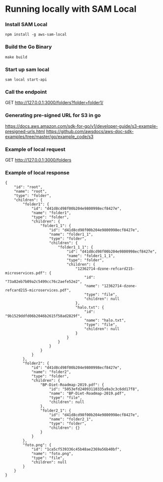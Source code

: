 # Running locally with SAM Local

### Install SAM Local
```npm install -g aws-sam-local```

### Build the Go Binary
```make build```

### Start up sam local
```sam local start-api```

### Call the endpoint
GET http://127.0.0.1:3000/folders?folder=folder1/


### Generating pre-signed URL for S3 in go
https://docs.aws.amazon.com/sdk-for-go/v1/developer-guide/s3-example-presigned-urls.html
https://github.com/awsdocs/aws-doc-sdk-examples/tree/master/go/example_code/s3


### Example of local request
GET http://127.0.0.1:3000/folders

### Example of local response
```
{
    "id": "root",
    "name": "root",
    "type": "folder",
    "children": {
        "folder1": {
            "id": "d41d8cd98f00b204e9800998ecf8427e",
            "name": "folder1",
            "type": "folder",
            "children": {
                "folder1_1": {
                    "id": "d41d8cd98f00b204e9800998ecf8427e",
                    "name": "folder1_1",
                    "type": "folder",
                    "children": {
                        "folder1_1_1": {
                            "id": "d41d8cd98f00b204e9800998ecf8427e",
                            "name": "folder1_1_1",
                            "type": "folder",
                            "children": {
                                "12362714-dzone-refcard215-microservices.pdf": {
                                    "id": "73a82eb7b09a2c5499cc76c2aefe52e2",
                                    "name": "12362714-dzone-refcard215-microservices.pdf",
                                    "type": "file",
                                    "children": null
                                },
                                "halo.txt": {
                                    "id": "9b1529ddfd06b2046b2615f58ad2829f",
                                    "name": "halo.txt",
                                    "type": "file",
                                    "children": null
                                }
                            }
                        }
                    }
                }
            }
        },
        "folder2": {
            "id": "d41d8cd98f00b204e9800998ecf8427e",
            "name": "folder2",
            "type": "folder",
            "children": {
                "BP-Diet-Roadmap-2019.pdf": {
                    "id": "5053efd24093110335a9a3c3c6dd17f8",
                    "name": "BP-Diet-Roadmap-2019.pdf",
                    "type": "file",
                    "children": null
                },
                "folder2_1": {
                    "id": "d41d8cd98f00b204e9800998ecf8427e",
                    "name": "folder2_1",
                    "type": "folder",
                    "children": {}
                }
            }
        },
        "foto.png": {
            "id": "1ca5cf539336c45b48ae2369a56b40bf",
            "name": "foto.png",
            "type": "file",
            "children": null
        }
    }
}
```